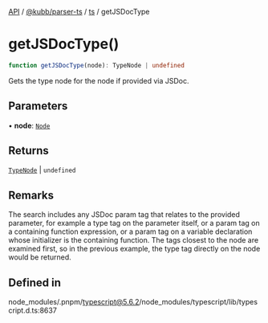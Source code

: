[API](../../../../../packages.md) / [@kubb/parser-ts](../../../index.md) / [ts](../index.md) / getJSDocType

# getJSDocType()

```ts
function getJSDocType(node): TypeNode | undefined
```

Gets the type node for the node if provided via JSDoc.

## Parameters

• **node**: [`Node`](../interfaces/Node.md)

## Returns

[`TypeNode`](../interfaces/TypeNode.md) \| `undefined`

## Remarks

The search includes any JSDoc param tag that relates
to the provided parameter, for example a type tag on the
parameter itself, or a param tag on a containing function
expression, or a param tag on a variable declaration whose
initializer is the containing function. The tags closest to the
node are examined first, so in the previous example, the type
tag directly on the node would be returned.

## Defined in

node\_modules/.pnpm/typescript@5.6.2/node\_modules/typescript/lib/typescript.d.ts:8637
